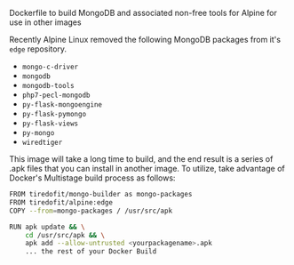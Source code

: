 Dockerfile to build MongoDB and associated non-free tools for Alpine for use in other images

Recently Alpine Linux removed the following MongoDB packages from it's `edge` repository.

* `mongo-c-driver`
* `mongodb`
* `mongodb-tools`
* `php7-pecl-mongodb`
* `py-flask-mongoengine`
* `py-flask-pymongo`
* `py-flask-views`
* `py-mongo`
* `wiredtiger`

This image will take a long time to build, and the end result is a series of .apk files that you can install in another image.
To utilize, take advantage of Docker's Multistage build process as follows:

```bash
FROM tiredofit/mongo-builder as mongo-packages
FROM tiredofit/alpine:edge
COPY --from=mongo-packages / /usr/src/apk

RUN apk update && \
    cd /usr/src/apk && \
    apk add --allow-untrusted <yourpackagename>.apk
    ... the rest of your Docker Build
```
